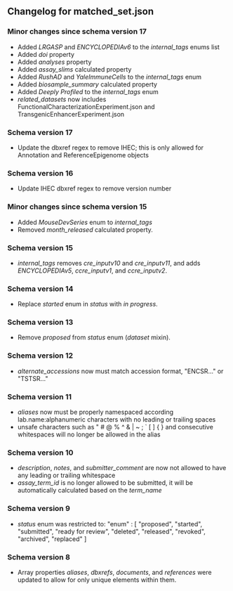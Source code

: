 ## Changelog for matched_set.json

### Minor changes since schema version 17

* Added *LRGASP* and *ENCYCLOPEDIAv6* to the *internal_tags* enums list
* Added *doi* property
* Added *analyses* property
* Added *assay_slims* calculated property
* Added *RushAD* and *YaleImmuneCells* to the *internal_tags* enum
* Added *biosample_summary* calculated property
* Added *Deeply Profiled* to the *internal_tags* enum
* *related_datasets* now includes FunctionalCharacterizationExperiment.json and TransgenicEnhancerExperiment.json

### Schema version 17

* Update the dbxref regex to remove IHEC; this is only allowed for Annotation and ReferenceEpigenome objects

### Schema version 16

* Update IHEC dbxref regex to remove version number

### Minor changes since schema version 15
* Added *MouseDevSeries* enum to *internal_tags*
* Removed *month_released* calculated property.

### Schema version 15

* *internal_tags* removes *cre_inputv10* and *cre_inputv11*, and adds *ENCYCLOPEDIAv5*, *ccre_inputv1*, and *ccre_inputv2*.

### Schema version 14

* Replace *started* enum in *status* with *in progress*.

### Schema version 13

* Remove *proposed* from *status* enum (*dataset* mixin).

### Schema version 12

* *alternate_accessions* now must match accession format, "ENCSR..." or "TSTSR..."

### Schema version 11

* *aliases* now must be properly namespaced according lab.name:alphanumeric characters with no leading or trailing spaces
* unsafe characters such as " # @ % ^ & | ~ ; ` [ ] { } and consecutive whitespaces will no longer be allowed in the alias

### Schema version 10

* *description*, *notes*, and *submitter_comment* are now not allowed to have any leading or trailing whitespace
* *assay_term_id* is no longer allowed to be submitted, it will be automatically calculated based on the *term_name*

### Schema version 9

* *status* enum was restricted to:
    "enum" : [
        "proposed",
        "started",
        "submitted",
        "ready for review",
        "deleted",
        "released",
        "revoked",
        "archived",
        "replaced"
    ]

### Schema version 8

* Array properties *aliases*, *dbxrefs*, *documents*, and *references* were updated to allow for only unique elements within them.
